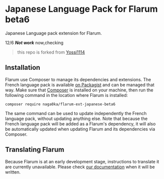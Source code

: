 # Japanese Language Pack for Flarum beta6

Japanese Language pack extension for Flarum.

12/6 ***Not work*** now,checking


> this repo is forked from [Yossi1114](https://github.com/yossi1114net/flarum-ext-japanese.git)

## Installation

Flarum use Composer to manage its dependencies and extensions. The French language pack is available [on Packagist](https://packagist.org/packages/naga0ka/flarum-ext-japanese) and can be managed that way. Make sure that [Composer](https://getcomposer.org/) is installed on your machine, then run the following command in the location where Flarum is installed:

```shell
composer require naga0ka/flarum-ext-japanese-beta6
```

The same command can be used to update independently the French language pack, without updating anything else. Note that because the French language pack will be added as a Flarum's dependency, it will also be automatically updated when updating Flarum and its dependencies via Composer.

## Translating Flarum

Because Flarum is at an early development stage, instructions to translate it are currently unavailable. Please check [our documentation](http://flarum.org/docs/translate/) when it will be written.
